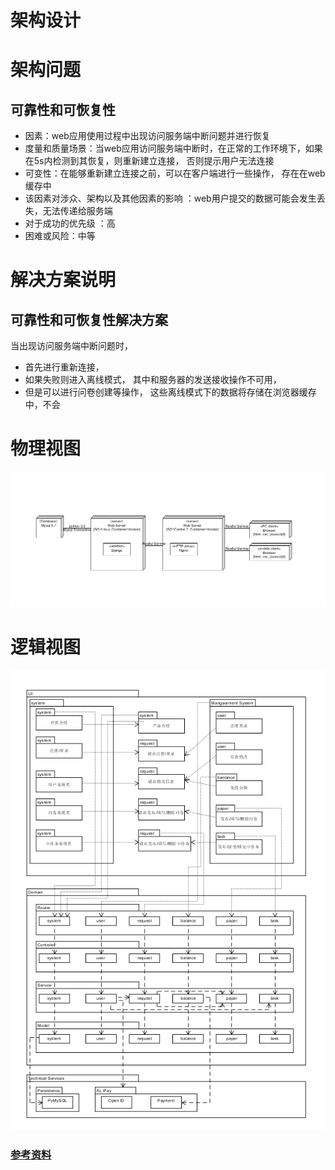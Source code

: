 # 架构设计



#  架构问题



## 可靠性和可恢复性

   

- 因素：web应用使用过程中出现访问服务端中断问题并进行恢复
- 度量和质量场景：当web应用访问服务端中断时，在正常的工作环境下，如果在5s内检测到其恢复，则重新建立连接， 否则提示用户无法连接
- 可变性：在能够重新建立连接之前，可以在客户端进行一些操作， 存在在web缓存中
- 该因素对涉众、架构以及其他因素的影响 ：web用户提交的数据可能会发生丢失，无法传递给服务端
- 对于成功的优先级 ：高
- 困难或风险：中等



# 解决方案说明

## 可靠性和可恢复性解决方案

当出现访问服务端中断问题时， 

- 首先进行重新连接， 
- 如果失败则进入离线模式， 其中和服务器的发送接收操作不可用，
-  但是可以进行问卷创建等操作， 这些离线模式下的数据将存储在浏览器缓存中，不会



# 物理视图

 ![](images\架构说明\物理结构.png)

# 逻辑视图



 ![](images\架构说明\逻辑结构.png)





### [参考资料](https://rookies-sysu.github.io/Dashboard/07-04-software-architecture-document)